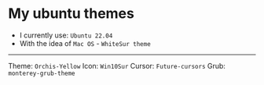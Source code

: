 # My ubuntu themes

- I currently use: `Ubuntu 22.04`
- With the idea of `Mac OS` - `WhiteSur theme`

---
Theme: `Orchis-Yellow`
Icon: `Win10Sur`
Cursor: `Future-cursors`
Grub: `monterey-grub-theme`

